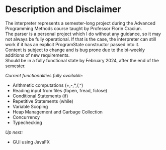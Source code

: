 # Description and Disclaimer
The interpreter represents a semester-long project during the Advanced Programming Methods course taught by Professor Florin Craciun.  
The parser is a personal project which I do without any guidance, so it may not always be fully operational. If that is the case, the interpreter can still work if it has an explicit ProgramState constructor passed into it.  
Content is subject to change and is bug prone due to the bi-weekly additions of new requirements.  
Should be in a fully functional state by February 2024, after the end of the semester.  
  
*Current functionalities fully available:*  
 - Arithmetic computations (+,-,*,/,^)  
 - Reading input from files (fopen, fread, fclose)  
 - Conditional Statements (if)  
 - Repetitive Statements (while)  
 - Variable Scoping  
 - Heap Management and Garbage Collection
 - Concurrency
 - Typechecking

*Up next:*  
 - GUI using JavaFX  
